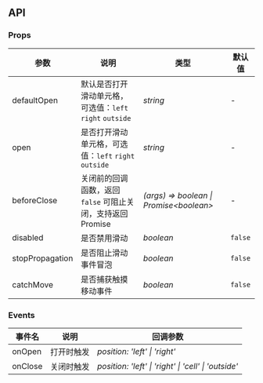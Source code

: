 ## API

### Props

| 参数 | 说明 | 类型 | 默认值 |
| --- | --- | --- | --- |
| defaultOpen | 默认是否打开滑动单元格，可选值：`left` `right` `outside`  | _string_ | - |
| open | 是否打开滑动单元格，可选值：`left` `right` `outside`  | _string_ | - |
| beforeClose | 关闭前的回调函数，返回 `false` 可阻止关闭，支持返回 Promise | _(args) => boolean \| Promise\<boolean\>_ | - |
| disabled | 是否禁用滑动 | _boolean_ | `false` |
| stopPropagation | 是否阻止滑动事件冒泡 | _boolean_ | `false` |
| catchMove | 是否捕获触摸移动事件 | _boolean_ | `false` |

### Events

| 事件名 | 说明 | 回调参数 |
| --- | --- | --- |
| onOpen | 打开时触发 | _position: 'left' \| 'right'_ |
| onClose | 关闭时触发 | _position: 'left' \| 'right' \| 'cell' \| 'outside'_ |